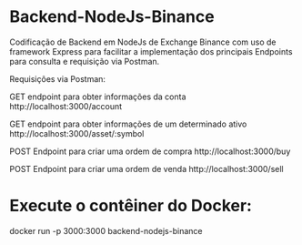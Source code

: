 # Backend-NodeJs-Binance

Codificação de Backend em NodeJs de Exchange Binance com uso de framework Express para facilitar a implementação dos principais Endpoints para consulta 
e requisição via Postman.


Requisições via Postman:

GET endpoint para obter informações da conta
http://localhost:3000/account

GET endpoint para obter informações de um determinado ativo
http://localhost:3000/asset/:symbol

POST Endpoint para criar uma ordem de compra
http://localhost:3000/buy

POST Endpoint para criar uma ordem de venda
http://localhost:3000/sell


# Execute o contêiner do Docker:
docker run -p 3000:3000 backend-nodejs-binance
